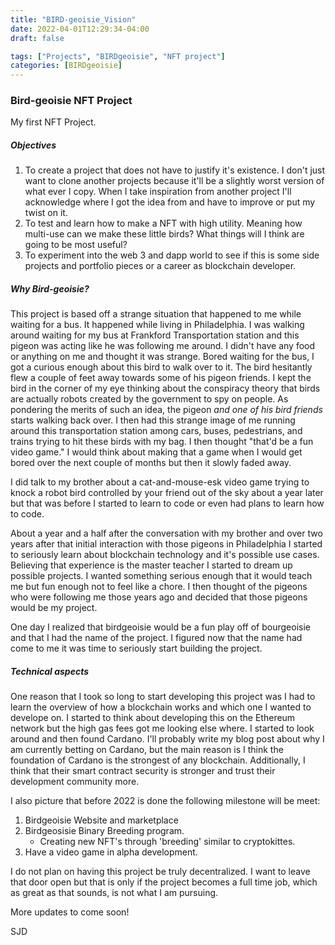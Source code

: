 ```yaml
---
title: "BIRD-geoisie_Vision"
date: 2022-04-01T12:29:34-04:00
draft: false

tags: ["Projects", "BIRDgeoisie", "NFT project"]
categories: [BIRDgeoisie]
---
```


### Bird-geoisie NFT Project

My first NFT Project.

##### Objectives

1. To create a project that does not have to justify it's existence. I don't just want to clone another projects because it'll be a slightly worst version of what ever I copy. When I take inspiration from another project I'll acknowledge where I got the idea from and have to improve or put my twist on it.
2. To test and learn how to make a NFT with high utility. Meaning how multi-use can we make these little birds? What things will I think are going to be most useful?
2. To experiment into the web 3 and dapp world to see if this is some side projects and portfolio pieces or a career as blockchain developer.

##### Why Bird-geoisie?

This project is based off a strange situation that happened to me while waiting for a bus. It happened while living in Philadelphia. I was walking around waiting for my bus at Frankford Transportation station and this pigeon was acting like he was following me around. I didn't have any food or anything on me and thought it was strange. Bored waiting for the bus, I got a curious enough about this bird to walk over to it. The bird hesitantly flew a couple of feet away towards some of his pigeon friends. I kept the bird in the corner of my eye thinking about the conspiracy theory that birds are actually robots created by the government to spy on people. As pondering the merits of such an idea, the pigeon *and one of his bird friends* starts walking back over. I then had this strange image of me running around this transportation station among cars, buses, pedestrians, and trains trying to hit these birds with my bag. I then thought "that'd be a fun video game." I would think about making that a game when I would get bored over the next couple of months but then it slowly faded away.

I did talk to my brother about a cat-and-mouse-esk video game trying to knock a robot bird controlled by your friend out of the sky about a year later but that was before I started to learn to code or even had plans to learn how to code.

About a year and a half after the conversation with my brother and over two years after that initial interaction with those pigeons in Philadelphia I started to seriously learn about blockchain technology and it's possible use cases. Believing that experience is the master teacher I started to dream up possible projects. I wanted something serious enough that it would teach me but fun enough not to feel like a chore. I then thought of the pigeons who were following me those years ago and decided that those pigeons would be my project.

One day I realized that birdgeoisie would be a fun play off of bourgeoisie and that I had the name of the project. I figured now that the name had come to me it was time to seriously start building the project.  

##### Technical aspects

One reason that I took so long to start developing this project was I had to learn the overview of how a blockchain works and which one I wanted to develope on. I started to think about developing this on the Ethereum network but the high gas fees got me looking else where. I started to look around and then found Cardano. I'll probably write my blog post about why I am currently betting on Cardano, but the main reason is I think the foundation of Cardano is the strongest of any blockchain. Additionally, I think that their smart contract security is stronger and trust their development community more.

I also picture that before 2022 is done the following milestone will be meet:

1. Birdgeoisie Website and marketplace
2. Birdgeosisie Binary Breeding program.
    - Creating new NFT's through 'breeding' similar to cryptokittes.
3. Have a video game in alpha development.

I do not plan on having this project be truly decentralized. I want to leave that door open but that is only if the project becomes a full time job, which as great as that sounds, is not what I am pursuing. 

More updates to come soon!

SJD